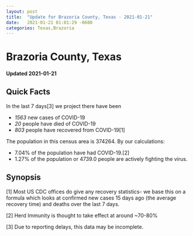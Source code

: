 ```yaml
---
layout: post
title:  "Update for Brazoria County, Texas - 2021-01-21"
date:   2021-01-21 01:01:29 -0600
categories: Texas,Brazoria
---
```


# Brazoria County, Texas
#### Updated 2021-01-21

## Quick Facts

In the last 7 days[3] we project there have been
- *1563* new cases of COVID-19
- *20* people have died of COVID-19
- *803* people have recovered from COVID-19[1]

The population in this census area is 374264. By our calculations:
- 7.04% of the population have had COVID-19.[2]
- 1.27% of the population or 4739.0 people are actively fighting the virus.

## Synopsis




[1] Most US CDC offices do give any recovery statistics- we base this on a formula which looks at confirmed new cases
15 days ago (the average recovery time) and deaths over the last 7 days.

[2] Herd Immunity is thought to take effect at around ~70-80%

[3] Due to reporting delays, this data may be incomplete.
 
    